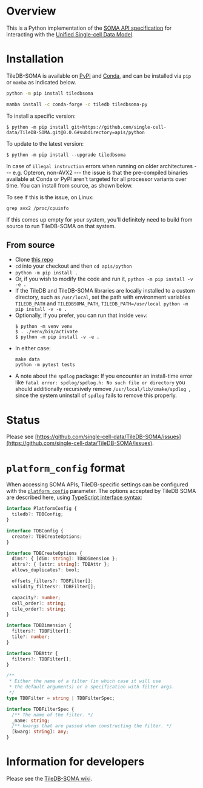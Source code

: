 # Overview

This is a Python implementation of the [SOMA API specification](https://github.com/single-cell-data/SOMA/blob/main/abstract_specification.md) for interacting with the [Unified Single-cell Data Model](https://github.com/single-cell-data/SOMA).

# Installation

TileDB-SOMA is available on [PyPI](https://pypi.org/project/tiledbsoma/) and [Conda](https://anaconda.org/tiledb/tiledbsoma-py), and can be installed via `pip` or `mamba` as indicated below.

```bash
python -m pip install tiledbsoma
```

```bash
mamba install -c conda-forge -c tiledb tiledbsoma-py
```

To install a specific version:

```shell
$ python -m pip install git+https://github.com/single-cell-data/TileDB-SOMA.git@0.0.6#subdirectory=apis/python
```

To update to the latest version:

```shell
$ python -m pip install --upgrade tiledbsoma
```

In case of `illegal instruction` errors when running on older architectures --- e.g. Opteron, non-AVX2 --- the issue is that the pre-compiled binaries available at Conda or PyPI aren't targeted for all processor variants over time. You can install from source, as shown below.

To see if this is the issue, on Linux:

```
grep avx2 /proc/cpuinfo
```

If this comes up empty for your system, you'll definitely need to build from source to run TileDB-SOMA on that system.

## From source

- Clone [this repo](https://github.com/single-cell-data/TileDB-SOMA)
- `cd` into your checkout and then `cd apis/python`
- `python -m pip install .`
- Or, if you wish to modify the code and run it, `python -m pip install -v -e .`
- If the TileDB and TileDB-SOMA libraries are locally installed to a custom directory, such as `/usr/local`, set the path with environment variables `TILEDB_PATH` and `TILEDBSOMA_PATH`, `TILEDB_PATH=/usr/local python -m pip install -v -e .`
- Optionally, if you prefer, you can run that inside `venv`:
  ```shell
  $ python -m venv venv
  $ . ./venv/bin/activate
  $ python -m pip install -v -e .
  ```
- In either case:
  ```shell
  make data
  python -m pytest tests
  ```
- A note about the `spdlog` package: If you encounter an install-time error like `fatal error: spdlog/spdlog.h: No such file or directory` you should additionally recursively remove `/usr/local/lib/cmake/spdlog `, since the system uninstall of `spdlog` fails to remove this properly.

# Status

Please see [https://github.com/single-cell-data/TileDB-SOMA/issues](https://github.com/single-cell-data/TileDB-SOMA/issues).

# `platform_config` format

When accessing SOMA APIs, TileDB-specific settings can be configured with the [`platform_config`](https://github.com/single-cell-data/SOMA/blob/main/abstract_specification.md#platform-specific-configuration) parameter.
The options accepted by TileDB SOMA are described here, using [TypeScript interface syntax](https://www.typescriptlang.org/docs/handbook/2/objects.html):

```typescript
interface PlatformConfig {
  tiledb?: TDBConfig;
}

interface TDBConfig {
  create?: TDBCreateOptions;
}

interface TDBCreateOptions {
  dims?: { [dim: string]: TDBDimension };
  attrs?: { [attr: string]: TDBAttr };
  allows_duplicates?: bool;

  offsets_filters?: TDBFilter[];
  validity_filters?: TDBFilter[];

  capacity?: number;
  cell_order?: string;
  tile_order?: string;
}

interface TDBDimension {
  filters?: TDBFilter[];
  tile?: number;
}

interface TDBAttr {
  filters?: TDBFilter[];
}

/**
 * Either the name of a filter (in which case it will use
 * the default arguments) or a specification with filter args.
 */
type TDBFilter = string | TDBFilterSpec;

interface TDBFilterSpec {
  /** The name of the filter. */
  _name: string;
  /** kwargs that are passed when constructing the filter. */
  [kwarg: string]: any;
}
```

# Information for developers

Please see the [TileDB-SOMA wiki](https://github.com/single-cell-data/TileDB-SOMA/wiki).

<!-- temp for readthedocs testing -->
